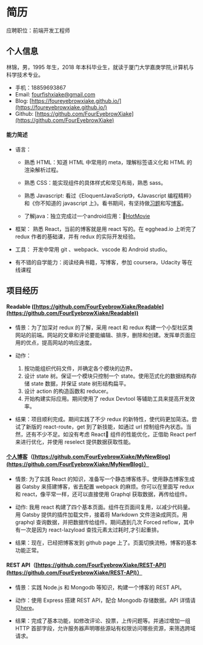 # 简历

应聘职位：前端开发工程师

## 个人信息

林锦，男，1995 年生，2018 年本科毕业生，就读于厦门大学嘉庚学院,计算机与科学技术专业。

* 手机：18859693867
* Email: fourfishxiake@gmail.com
* Blog: [https://foureyebrowxiake.github.io/](https://foureyebrowxiake.github.io/)
* Github: [https://github.com/FourEyebrowXiake](https://github.com/FourEyebrowXiake)

#### 能力简述

- 语言：

  - 熟悉 HTML：知道 HTML 中常用的 meta，理解标签语义化和 HTML 的渲染解析过程。

  - 熟悉 CSS：能实现组件的具体样式和常见布局，熟悉 sass。

  - 熟悉 Javascript: 看过《EloquentJavaScript》，《Javascript 编程精粹》和《你不知道的 javascript 上》。看书期间，有坚持做[习题](https://github.com/FourEyebrowXiake/Eloquent-JavaScript-Exercise)和写[博客](http://foureyebrowxiake.github.io/)。
  - 了解java：独立完成过一个android应用：[HotMovie](https://github.com/FourEyebrowXiake/HotMovie)

- 框架： 熟悉 React，当前的博客就是用 react 写的。在 egghead.io 上听完了 redux 作者的基础课，并有 redux 的实际开发经验。
- 工具： 开发中常用 git 、webpack、vscode 和 Android studio。
- 有不错的自学能力：阅读经典书籍，写博客，参加 coursera，Udacity 等在线课程

## 项目经历

#### Readable ([https://github.com/FourEyebrowXiake/Readable](https://github.com/FourEyebrowXiake/Readable))

* 情景：为了加深对 redux 的了解，采用 react 和 redux 构建一个小型社区类网站的前端。网站的文章和评论要能编辑、排序，删除和创建。发挥单页面应用的优点，提高网站的响应速度。

* 动作： 
	1. 按功能组织代码文件，并确定各个模块的边界。
	2. 设计 state 树。保证一个模块只控制一个 state。使用范式化的数据结构存储 state 数据，并保证 state 树形结构扁平。 
	3. 设计 action 的构造函数和 reducer。 
	4. 开始构建实际应用。期间使用了 redux Devtool 等辅助工具来提高开发效率。
	
* 结果：项目顺利完成。期间实践了不少 redux 的新特性，使代码更加简洁。尝试了新版的 react-route，get 到了新技能，如通过 url 控制组件內状态。当然，还有不少不足。如没有考虑 React 组件的性能优化，正借助 React perf 来进行优化，并使用 reselect 提供数据获取性能。

#### [个人博客](https://foureyebrowxiake.github.io/)（[https://github.com/FourEyebrowXiake/MyNewBlog](https://github.com/FourEyebrowXiake/MyNewBlog)）

* 情景: 为了实践 React 的知识，准备写一个静态博客练手。使用静态博客生成器 Gatsby 来搭建博客，省去配置 webpack 的麻烦。你可以在里面写 redux 和 react，像平常一样，还可以直接使用 Graphql 获取数据，再传给组件。

* 动作: 我用 react 构建了四个基本页面。组件在页面间复用，以减少代码量。用 Gatsby 提供的插件加载文件，接着将 Markdown 文件渲染成网页。用 graphql 查询数据，并把数据传给组件。期间遇到几次
  Forced reflow，其中有一次是因为 react-lazyload 查找元素太过耗时,才引起重排。
* 结果：现在，已经把博客发到 github page 上了。页面切换流畅，博客的基本功能正常。

#### REST API（[https://github.com/FourEyebrowXiake/REST-API](https://github.com/FourEyebrowXiake/REST-API)）

* 情景：实践 Node.js 和 Mongodb 等知识，构建一个博客的 REST API。

* 动作：使用 Express 搭建 REST API，配合 Mongodb 存储数据。API 详情请见[here](https://github.com/FourEyebrowXiake/REST-API)。
* 结果：完成了基本功能，如修改评论、投票，上传问题等。并通过增加一组 HTTP 首部字段，允许服务器声明哪些源站有权限访问哪些资源，来筛选跨域请求。
